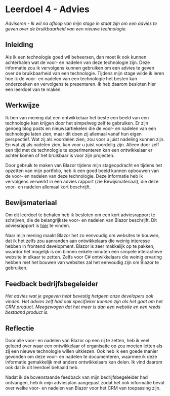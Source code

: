 ﻿# Leerdoel 4 - Advies
*Adviseren - Ik wil na afloop van mijn stage in staat zijn om een advies te geven over de bruikbaarheid van een nieuwe technologie.*

## Inleiding

Als ik een technologie goed wil beheersen, dan moet ik ook kunnen achterhalen wat de voor- en nadelen van deze technologie zijn. Deze informatie zou ik vervolgens kunnen gebruiken om een advies te geven over de bruikbaarheid van een technologie. Tijdens mijn stage wilde ik leren hoe ik de voor- en nadelen van een technologie het besten kan onderzoeken en vervolgens te presenteren. Ik heb daarom besloten hier een leerdoel van te maken.

## Werkwijze

Ik ben van mening dat een ontwikkelaar het beste een beeld van een technologie kan krijgen door het simpelweg zelf te gebruiken. Er zijn genoeg blog posts en nieuwsartiekelen die de voor- en nadelen van een technologie laten zien, maar dit doen zij allemaal vanaf hun eigen perspectief. Wat zij als voordelen zien, zou voor u juist nadeling kunnen zijn. En wat zij als nadelen zien, kan voor u juist voordelig zijn. Alleen door zelf een tijd met de technologie te experimenteren kan een ontwikkelaar er achter komen of het bruikbaar is voor zijn projecten.

Door gebruik te maken van Blazor tijdens mijn stageopdracht en tijdens het opzetten van mijn portfolio, heb ik een goed beeld kunnen opbouwen van de voor- en nadelen van deze technologie. Deze informatie heb ik vervolgens verwerkt in een advies rapport (zie Bewijsmateriaal), die deze voor- en nadelen allemaal kort beschrijft.

## Bewijsmateriaal
Om dit leerdoel te behalen heb ik besloten om een kort adviesrapport te schrijven, die de belangrijkste voor- en nadelen van Blazor beschrijft. Dit adviesrapport is [hier](Content/Stage3/Bewijsmateriaal/4) te vinden.

Naar mijn mening maakt Blazor het zo eenvoudig om websites te bouwen, dat ik het zelfs zou aanranden aan ontwikkelaars die weinig interesse hebben in frontend development. Blazor is zeer makkelijk op te pakken, waardor het mogelijk is om binnen enkele minuten een simpele interactieve website in elkaar te zetten. Zelfs voor C# ontwikkelaars die weinig ervaring hebben met het bouwen van websites zal het eenvoudig zijn om Blazor te gebruiken.

## Feedback bedrijfsbegeleider
*Het advies wat je gegeven hebt bevestig hetgeen onze developers ook vinden. Het advies zelf had ook specifieker kunnen zijn als het gaat om het CRM product. Meegewogen dat het meer is dan een website en een reeds bestaand product is.* 

## Reflectie  
  
Door alle voor- en nadelen van Blazor op een rij te zetten, heb ik veel geleerd over waar een ontwikkelaar of organisatie op zou moeten letten als zij een nieuwe technologie willen uitkiezen. Ook heb ik een goede manier gevonden om deze voor- en nadelen te documenteren, waarmee ik deze informatie gemakkelijk met andere ontwikkelaars kan delen. Ik vind daarom ook dat ik dit leerdoel behaald heb.

Nadat ik de bovenstaande feedback van mijn bedrijfsbegeleider had ontvangen, heb ik mijn adviesplan aangepast zodat het ook informatie bevat over welke voor- en nadelen van Blazor voor het CRM van toepassing zijn.